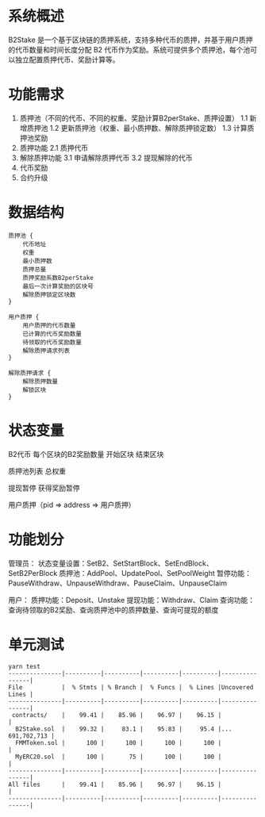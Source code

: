 # 系统概述

B2Stake 是一个基于区块链的质押系统，支持多种代币的质押，并基于用户质押的代币数量和时间长度分配 B2 代币作为奖励。系统可提供多个质押池，每个池可以独立配置质押代币、奖励计算等。

# 功能需求

1. 质押池（不同的代币、不同的权重、奖励计算B2perStake、质押设置）
   1.1 新增质押池
   1.2 更新质押池（权重、最小质押数、解除质押锁定数）
   1.3 计算质押池奖励
2. 质押功能
   2.1 质押代币
3. 解除质押功能
   3.1 申请解除质押代币
   3.2 提现解除的代币
4. 代币奖励
5. 合约升级

# 数据结构

```
质押池 {
    代币地址
    权重
    最小质押数
    质押总量
    质押奖励系数B2perStake
    最后一次计算奖励的区块号
    解除质押锁定区块数
}
```

```
用户质押 {
    用户质押的代币数量
    已计算的代币奖励数量
    待领取的代币奖励数量
    解除质押请求列表
}
```

```
解除质押请求 {
    解除质押数量
    解锁区块
}
```

# 状态变量

B2代币
每个区块的B2奖励数量
开始区块
结束区块

质押池列表
总权重

提现暂停
获得奖励暂停

用户质押（pid => address => 用户质押）

# 功能划分

管理员：
状态变量设置：SetB2、SetStartBlock、SetEndBlock、SetB2PerBlock
质押池：AddPool、UpdatePool、SetPoolWeight
暂停功能：PauseWithdraw、UnpauseWithdraw、PauseClaim、UnpauseClaim

用户：
质押功能：Deposit、Unstake
提现功能：Withdraw、Claim
查询功能：查询待领取的B2奖励、查询质押池中的质押数量、查询可提现的额度

# 单元测试

```shell
yarn test
---------------|----------|----------|----------|----------|----------------|
File           |  % Stmts | % Branch |  % Funcs |  % Lines |Uncovered Lines |
---------------|----------|----------|----------|----------|----------------|
 contracts/    |    99.41 |    85.96 |    96.97 |    96.15 |                |
  B2Stake.sol  |    99.32 |     83.1 |    95.83 |     95.4 |... 691,702,713 |
  FMMToken.sol |      100 |      100 |      100 |      100 |                |
  MyERC20.sol  |      100 |       75 |      100 |      100 |                |
---------------|----------|----------|----------|----------|----------------|
All files      |    99.41 |    85.96 |    96.97 |    96.15 |                |
---------------|----------|----------|----------|----------|----------------|
```
